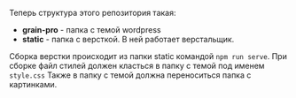 Теперь структура этого репозитория такая:
- **grain-pro** - папка с темой wordpress
- **static** - папка с версткой. В ней работает верстальщик.

Сборка верстки происходит из папки static командой `npm run serve`. 
При сборке файл стилей должен класться в папку с темой под именем `style.css`
Также в папку с темой должна переноситься папка с картинками.
